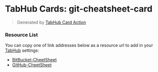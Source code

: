 # TabHub Cards: git-cheatsheet-card

> Generated by [TabHub Card Action](https://github.com/tabhub/tabhub-card-action)

### Resource List


You can copy one of link addresses below as a resource url to add in your [TabHub](https://tabhub.io) settings:


 - [BitBucket-CheetSheet](https://raw.githubusercontent.com/gitx-io/git-cheatsheet-card/imgbot/BitBucket-CheetSheet/manifest.json)
 - [GitHub-CheetSheet](https://raw.githubusercontent.com/gitx-io/git-cheatsheet-card/imgbot/GitHub-CheetSheet/manifest.json)
